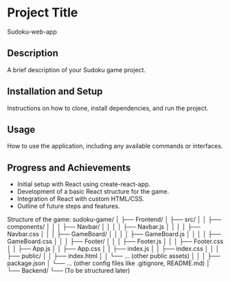 # Project Title
Sudoku-web-app

## Description
A brief description of your Sudoku game project.

## Installation and Setup
Instructions on how to clone, install dependencies, and run the project.

## Usage
How to use the application, including any available commands or interfaces.

## Progress and Achievements
- Initial setup with React using create-react-app.
- Development of a basic React structure for the game.
- Integration of React with custom HTML/CSS.
- Outline of future steps and features.

Structure of the game:
sudoku-game/
│
├── Frontend/
│   ├── src/
│   │   ├── components/
│   │   │   ├── Navbar/
│   │   │   │   ├── Navbar.js
│   │   │   │   ├── Navbar.css
│   │   │   ├── GameBoard/
│   │   │   │   ├── GameBoard.js
│   │   │   │   ├── GameBoard.css
│   │   │   ├── Footer/
│   │   │       ├── Footer.js
│   │   │       ├── Footer.css
│   │   ├── App.js
│   │   ├── App.css
│   │   ├── index.js
│   │   ├── index.css
│   │
│   ├── public/
│   │   ├── index.html
│   │   └── ... (other public assets)
│   │
│   ├── package.json
│   └── ... (other config files like .gitignore, README.md)
│
└── Backend/
    └── (To be structured later)
